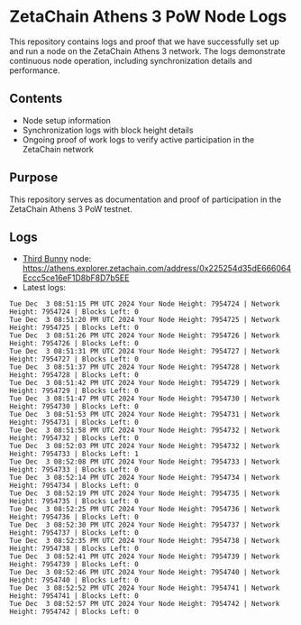 # ZetaChain Athens 3 PoW Node Logs
This repository contains logs and proof that we have successfully set up and run a node on the ZetaChain Athens 3 network. The logs demonstrate continuous node operation, including synchronization details and performance.

## Contents
- Node setup information
- Synchronization logs with block height details
- Ongoing proof of work logs to verify active participation in the ZetaChain network

## Purpose
This repository serves as documentation and proof of participation in the ZetaChain Athens 3 PoW testnet.

## Logs

- [Third Bunny](https://thirdbunny.xyz/) node: https://athens.explorer.zetachain.com/address/0x225254d35dE666064Eccc5ce16eF1D8bF8D7b5EE
- Latest logs:
```
Tue Dec  3 08:51:15 PM UTC 2024 Your Node Height: 7954724 | Network Height: 7954724 | Blocks Left: 0
Tue Dec  3 08:51:20 PM UTC 2024 Your Node Height: 7954725 | Network Height: 7954725 | Blocks Left: 0
Tue Dec  3 08:51:26 PM UTC 2024 Your Node Height: 7954726 | Network Height: 7954726 | Blocks Left: 0
Tue Dec  3 08:51:31 PM UTC 2024 Your Node Height: 7954727 | Network Height: 7954727 | Blocks Left: 0
Tue Dec  3 08:51:37 PM UTC 2024 Your Node Height: 7954728 | Network Height: 7954728 | Blocks Left: 0
Tue Dec  3 08:51:42 PM UTC 2024 Your Node Height: 7954729 | Network Height: 7954729 | Blocks Left: 0
Tue Dec  3 08:51:47 PM UTC 2024 Your Node Height: 7954730 | Network Height: 7954730 | Blocks Left: 0
Tue Dec  3 08:51:53 PM UTC 2024 Your Node Height: 7954731 | Network Height: 7954731 | Blocks Left: 0
Tue Dec  3 08:51:58 PM UTC 2024 Your Node Height: 7954732 | Network Height: 7954732 | Blocks Left: 0
Tue Dec  3 08:52:03 PM UTC 2024 Your Node Height: 7954732 | Network Height: 7954733 | Blocks Left: 1
Tue Dec  3 08:52:08 PM UTC 2024 Your Node Height: 7954733 | Network Height: 7954733 | Blocks Left: 0
Tue Dec  3 08:52:14 PM UTC 2024 Your Node Height: 7954734 | Network Height: 7954734 | Blocks Left: 0
Tue Dec  3 08:52:19 PM UTC 2024 Your Node Height: 7954735 | Network Height: 7954735 | Blocks Left: 0
Tue Dec  3 08:52:25 PM UTC 2024 Your Node Height: 7954736 | Network Height: 7954736 | Blocks Left: 0
Tue Dec  3 08:52:30 PM UTC 2024 Your Node Height: 7954737 | Network Height: 7954737 | Blocks Left: 0
Tue Dec  3 08:52:35 PM UTC 2024 Your Node Height: 7954738 | Network Height: 7954738 | Blocks Left: 0
Tue Dec  3 08:52:41 PM UTC 2024 Your Node Height: 7954739 | Network Height: 7954739 | Blocks Left: 0
Tue Dec  3 08:52:46 PM UTC 2024 Your Node Height: 7954740 | Network Height: 7954740 | Blocks Left: 0
Tue Dec  3 08:52:52 PM UTC 2024 Your Node Height: 7954741 | Network Height: 7954741 | Blocks Left: 0
Tue Dec  3 08:52:57 PM UTC 2024 Your Node Height: 7954742 | Network Height: 7954742 | Blocks Left: 0
```
